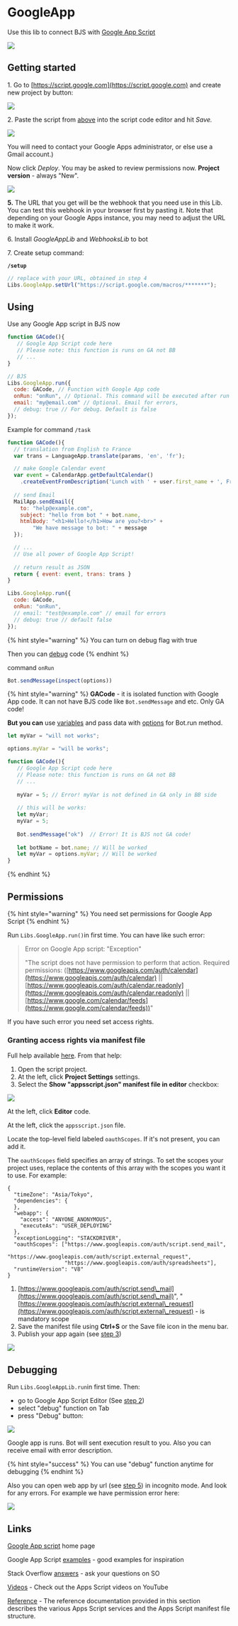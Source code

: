 # GoogleApp

Use this lib to connect BJS with [Google App Script](https://developers.google.com/apps-script)

![](<../.gitbook/assets/image (76).png>)

## Getting started

1\. Go to [https://script.google.com](https://script.google.com) and create new project by button:

![](<../.gitbook/assets/image (77).png>)

2\. Paste the script from [above](https://github.com/bots-business/store-libs/blob/master/GoogleAppSync.gs) into the script code editor and hit _Save._

![](<../.gitbook/assets/image (95) (1) (1).png>)

You will need to contact your Google Apps administrator, or else use a Gmail account.)

Now click _Deploy_. You may be asked to review permissions now. **Project version** - always "New".

![](<../.gitbook/assets/image (75).png>)

**5.** The URL that you get will be the webhook that you need use in this Lib. You can test this webhook in your browser first by pasting it. Note that depending on your Google Apps instance, you may need to adjust the URL to make it work.&#x20;

6\. Install _GoogleAppLib_ and _WebhooksLib_ to bot

7\. Create setup command:

**`/setup`**

```javascript
// replace with your URL, obtained in step 4
Libs.GoogleApp.setUrl("https://script.google.com/macros/*******");
```

## Using

Use any Google App script in BJS now

```javascript
function GACode(){
   // Google App Script code here
   // Please note: this function is runs on GA not BB
   // ...
}

// BJS
Libs.GoogleApp.run({
  code: GACode, // Function with Google App code
  onRun: "onRun", // Optional. This command will be executed after run
  email: "my@email.com" // Optional. Email for errors,
  // debug: true // For debug. Default is false
});
```

Example for command `/task`

```javascript
function GACode(){
  // translation from English to France
  var trans = LanguageApp.translate(params, 'en', 'fr');

  // make Google Calendar event
  var event = CalendarApp.getDefaultCalendar()
    .createEventFromDescription('Lunch with ' + user.first_name + ', Friday at 1PM');
  
  // send Email
  MailApp.sendEmail({
    to: "help@example.com",
    subject: "hello from bot " + bot.name,
    htmlBody: "<h1>Hello!</h1>How are you?<br>" +
        "We have message to bot: " + message
  });

  // ...
  // Use all power of Google App Script!
  
  // return result as JSON
  return { event: event, trans: trans }
}

Libs.GoogleApp.run({
  code: GACode,
  onRun: "onRun",
  // email: "test@example.com" // email for errors
  // debug: true // default false
});
```

{% hint style="warning" %}
You can turn on debug flag with true

Then you can [debug](googleapp.md#debugging) code
{% endhint %}

command `onRun`

```javascript
Bot.sendMessage(inspect(options))
```

{% hint style="warning" %}
**GACode** - it is isolated function with Google App code. It can not have BJS code like `Bot.sendMessage` and etc. Only GA code!

**But you can** use [variables](../bjs/variables.md) and pass data with [options](../bjs/bot-functions.md#bot-run-options) for Bot.run method.

```javascript
let myVar = "will not works";

options.myVar = "will be works";

function GACode(){
   // Google App Script code here
   // Please note: this function is runs on GA not BB
   // ...
   
   myVar = 5; // Error! myVar is not defined in GA only in BB side
   
   // this will be works:
   let myVar;
   myVar = 5;
   
   Bot.sendMessage("ok")  // Error! It is BJS not GA code!
   
   let botName = bot.name; // Will be worked
   let myVar = options.myVar; // Will be worked
}
```
{% endhint %}



## Permissions

{% hint style="warning" %}
You need set permissions for Google App Script
{% endhint %}

Run `Libs.GoogleApp.run()`in first time. You can have like such error:

> Error on Google App script: "Exception"
>
> "The script does not have permission to perform that action. Required permissions: ([https://www.googleapis.com/auth/calendar](https://www.googleapis.com/auth/calendar) || [https://www.googleapis.com/auth/calendar.readonly](https://www.googleapis.com/auth/calendar.readonly) || [https://www.google.com/calendar/feeds](https://www.google.com/calendar/feeds))"

If you have such error you need set access rights.

### Granting access rights via manifest file

Full help available [here](https://developers.google.com/apps-script/concepts/scopes#setting\_explicit\_scopes). From that help:



1. Open the script project.
2. At the left, click **Project Settings** settings.
3. Select the **Show "appsscript.json" manifest file in editor** checkbox:

![](<../.gitbook/assets/image (90) (1) (1).png>)



At the left, click **Editor** code.

At the left, click the `appsscript.json` file.

Locate the top-level field labeled `oauthScopes`. If it's not present, you can add it.

The `oauthScopes` field specifies an array of strings. To set the scopes your project uses, replace the contents of this array with the scopes you want it to use. For example:

```
{
  "timeZone": "Asia/Tokyo",
  "dependencies": {
  },
  "webapp": {
    "access": "ANYONE_ANONYMOUS",
    "executeAs": "USER_DEPLOYING"
  },
  "exceptionLogging": "STACKDRIVER",
  "oauthScopes": ["https://www.googleapis.com/auth/script.send_mail",
                  "https://www.googleapis.com/auth/script.external_request",
                  "https://www.googleapis.com/auth/spreadsheets"],
  "runtimeVersion": "V8"
}
```

1. [https://www.googleapis.com/auth/script.send\_mail](https://www.googleapis.com/auth/script.send\_mail)", "[https://www.googleapis.com/auth/script.external\_request](https://www.googleapis.com/auth/script.external\_request) - is mandatory scope
2. Save the manifest file using **Ctrl+S** or the Save file icon in the menu bar.
3. Publish your app again (see [step 3](googleapp.md#getting-started))

![](<../.gitbook/assets/image (82).png>)



## Debugging

Run `Libs.GoogleAppLib.run`in first time. Then:

* go to Google App Script Editor (See [step 2](googleapp.md#getting-started))
* select "debug" function on Tab
* press "Debug" button:

![](<../.gitbook/assets/image (93).png>)

Google app is runs. Bot will sent execution result to you. Also you can receive email with error description.

{% hint style="success" %}
You can use "debug" function anytime for debugging
{% endhint %}



Also you can open web app by url (see [step 5](googleapp.md#getting-started)) in incognito mode. And look for any errors. For example we have permission error here:

![](<../.gitbook/assets/image (94) (1).png>)





## Links

[Google App script](https://developers.google.com/apps-script) home page

Google App Script [examples](https://github.com/gsuitedevs/apps-script-samples) - good examples for inspiration

Stack Overflow [answers](http://stackoverflow.com/questions/tagged/google-apps-script) - ask your questions on SO

[Videos](https://developers.google.com/apps-script/guides/videos) -  Check out the Apps Script videos on YouTube

[Reference](https://developers.google.com/apps-script/reference) - The reference documentation provided in this section describes the various Apps Script services and the Apps Script manifest file structure.

